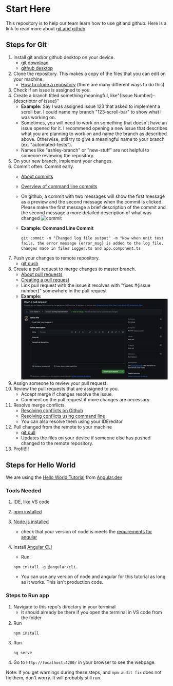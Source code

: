 # Start Here
This repository is to help our team learn how to use git and github. Here is a link to read more about [git and github](https://docs.github.com/en/get-started/quickstart/about-github-and-git)

## Steps for Git
1. Install git and/or github desktop on your device.
    * [git download](https://git-scm.com/)
    * [github desktop](https://desktop.github.com/)
2. Clone the repository. This makes a copy of the files that you can edit on your machine.
    * [How to clone a repository](https://docs.github.com/en/repositories/creating-and-managing-repositories/cloning-a-repository) (there are many different ways to do this)
3. Check if an issue is assigned to you.
4. Create a branch titled something meaningful, like"{Issue Number}-{descriptor of issue}"
    * **Example:** Say I was assigned issue 123 that asked to implement a scroll bar. I could name my branch "123-scroll-bar" to show what I was working on.
    * Sometimes, you will need to work on something that doesn't have an issue opened for it. I recommend opening a new issue that describes what you are planning to work on and name the branch as described above. Otherwise, still try to give a meaningful name to your branch (ex. "automated-tests").
    * Names like "ashley-branch" or "new-stuff" are not helpful to someone reviewing the repository.
5. On your new branch, implement your changes.
6. Commit often. Commit early.
    * [About commits](https://docs.github.com/en/pull-requests/committing-changes-to-your-project/creating-and-editing-commits/about-commits)
    * [Overview of command line commits](https://github.com/git-guides/git-commit)
    * On github, a commit with two messages will show the first message as a preview and the second message when the commit is clicked. Please make the first message a brief description of the commit and the second message a more detailed description of what was changed
  ![commit](./imgages/example_commit.png)
    * **Example: Command Line Commit**
      
          git commit -m "Changed log file output" -m "Now when unit test fails, the error message {error_msg} is added to the log file. Changes made in files Logger.ts and app.component.ts
7. Push your changes to remote repository.
    * [git push](https://github.com/git-guides/git-push)
8. Create a pull request to merge changes to master branch.
    * [About pull requests](https://docs.github.com/en/pull-requests/collaborating-with-pull-requests/proposing-changes-to-your-work-with-pull-requests/about-pull-requests)
    * [Creating a pull request](https://docs.github.com/en/pull-requests/collaborating-with-pull-requests/proposing-changes-to-your-work-with-pull-requests/creating-a-pull-request)
    * Link pull request with the issue it resolves with "fixes #{issue number}" somewhere in the pull request
    *  **Example:**
  ![pull request example](./images/pull_request.png)
9. Assign someone to review your pull request.
10. Review the pull requests that are assigned to you.
    * Accept merge if changes resolve the issue.
    * Comment on the pull request if more changes are necessary.
11. Resolve merge conflicts.
    * [Resolving conflicts on Github](https://docs.github.com/en/pull-requests/collaborating-with-pull-requests/addressing-merge-conflicts/resolving-a-merge-conflict-on-github)
    * [Resolving conflicts using command line](https://docs.github.com/en/pull-requests/collaborating-with-pull-requests/addressing-merge-conflicts/resolving-a-merge-conflict-using-the-command-line)
    * You can also resolve them using your IDE/editor
12. Pull changed from the remote to your machine
    * [git pull](https://github.com/git-guides/git-pull)
    * Updates the files on your device if someone else has pushed changed to the remote repository.
13. Profit!!!

## Steps for Hello World
We are using the [Hello World Tutorial](https://angular.dev/tutorials/first-app/hello-world) from [Angular.dev](https://angular.dev/)
### Tools Needed
1. IDE, like VS code
2. [npm installed](https://docs.npmjs.com/downloading-and-installing-node-js-and-npm)
3. [Node.js installed](https://nodejs.org/en/download/)
    * check that your version of node is meets the [requirements for angular](https://unpkg.com/browse/@angular/core@17.1.1/package.json)
4. Install [Angular CLI](https://angular.dev/tools/cli)
    * Run:
  
    ```
    npm install -g @angular/cli.
    ```
    * You can use any version of node and angular for this tutorial as long as it works. This isn't production code.
  

### Steps to Run app
1. Navigate to this repo's directory in your terminal
    * It should already be there if you open the terminal in VS code from the folder
2. Run
    ```
    npm install
    ```
3. Run
   ```
   ng serve
   ```
4. Go to `http://localhost:4200/` in your browser to see the webpage.

Note: If you get warnings during these steps, and `npm audit fix` does not fix them, don't worry. It will probably still run.
